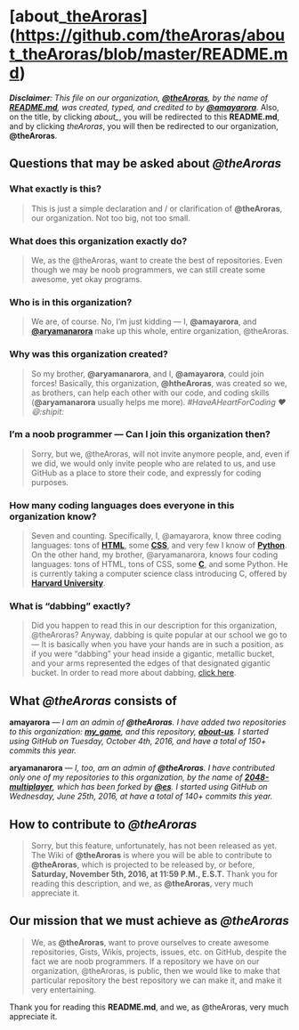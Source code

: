 # [about_[theAroras](https://github.com/theAroras)](https://github.com/theAroras/about_theAroras/blob/master/README.md)

_**Disclaimer**: This file on our organization, **[@theAroras](https://github.com/theAroras)**, by the name of **[README.md](https://github.com/theAroras/about-us/blob/master/README.md)**, was created, typed, and credited to by **[@amayarora](https://github.com/amayarora)**._ Also, on the title, by clicking *about_*, you will be redirected to this **README.md**, and by clicking *theAroras*, you will then be redirected to our organization, **@theAroras**.

## Questions that may be asked about *@theAroras*

### What exactly is this?

> This is just a simple declaration and / or clarification of **@theAroras**, our organization. Not too big, not too small.

### What does this organization exactly do?

> We, as the @theAroras, want to create the best of repositories. Even though we may be noob programmers, we can still create some awesome, yet okay programs.

### Who is in this organization?

>We are, of course. No, I’m just kidding — I, **@amayarora**, and **[@aryamanarora](https://github.com/aryamanarora)** make up this whole, entire organization, @theAroras.

### Why was this organization created?

> So my brother, **@aryamanarora**, and I, **@amayarora**, could join forces! Basically, this organization, **@htheAroras**, was created so we, as brothers, can help each other with our code, and coding skills (**@aryamanarora** usually helps me more). *#HaveAHeartForCoding :heart::smile::shipit:*

### I’m a noob programmer — Can I join this organization then?

> Sorry, but we, @theAroras, will not invite anymore people, and, even if we did, we would only invite people who are related to us, and use GitHub as a place to store their code, and expressly for coding purposes.

### How many coding languages does everyone in this organization know?

> Seven and counting. Specifically, I, @amayarora, know three coding languages: tons of **[HTML](https://en.m.wikipedia.org/wiki/HTML)**, some **[CSS](https://en.m.wikipedia.org/wiki/CSS)**, and very few I know of **[Python](https://en.m.wikipedia.org/wiki/Python_(programming_language))**. On the other hand, my brother, @aryamanarora, knows four coding languages: tons of HTML, tons of CSS, some **[C](https://en.m.wikipedia.org/wiki/C_(programming_language))**, and some Python. He is currently taking a computer science class introducing C, offered by **[Harvard University](https://en.m.wikipedia.org/wiki/Harvard)**.

### What is “dabbing” exactly?

> Did you happen to read this in our description for this organization, @theAroras? Anyway, dabbing is quite popular at our school we go to — It is basically when you have your hands are in such a position, as if you were “dabbing” your head inside a gigantic, metallic bucket, and your arms represented the edges of that designated gigantic bucket. In order to read more about dabbing, [click here](https://en.m.wikipedia.org/wiki/Dab_(dance)).

## What *@theAroras* consists of

**amayarora** — _I am an admin of **@theAroras**. I have added two repositories to this organization: [**my_game**](https://github.com/theAroras/my_game), and this repository, [**about-us**](https://github.com/theAroras/about-us). I started using GitHub on Tuesday, October 4th, 2016, and have a total of 150+ commits this year._

**aryamanarora** — _I, too, am an admin of **@theAroras**. I have contributed only one of my repositories to this organization, by the name of [**2048-multiplayer**](https://github.com/theAroras/2048-multiplayer), which has been forked by **[@es](https://github.com/es)**. I started using GitHub on Wednesday, June 25th, 2016, at have a total of 140+ commits this year._

## How to contribute to *@theAroras*

> Sorry, but this feature, unfortunately, has not been released as yet. The Wiki of **@theAroras** is where you will be able to contribute to **@theAroras**, which is projected to be released by, or before, **Saturday, November 5th, 2016, at 11:59 P.M., E.S.T.** Thank you for reading this description, and we, as **@theAroras**, very much appreciate it.

## Our mission that we must achieve as *@theAroras*

> We, as **@theAroras**, want to prove ourselves to create awesome repositories, Gists, Wikis, projects, issues, etc. on GitHub, despite the fact we are noob programmers. If a repository we have on our organization, @theAroras, is public, then we would like to make that particular repository the best repository we can make it, and make it very entertaining.

Thank you for reading this **README.md**, and we, as @theAroras, very much appreciate it.
